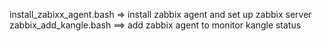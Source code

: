 install_zabixx_agent.bash => install zabbix agent and set up zabbix server
zabbix_add_kangle.bash ==> add zabbix agent to monitor kangle status
